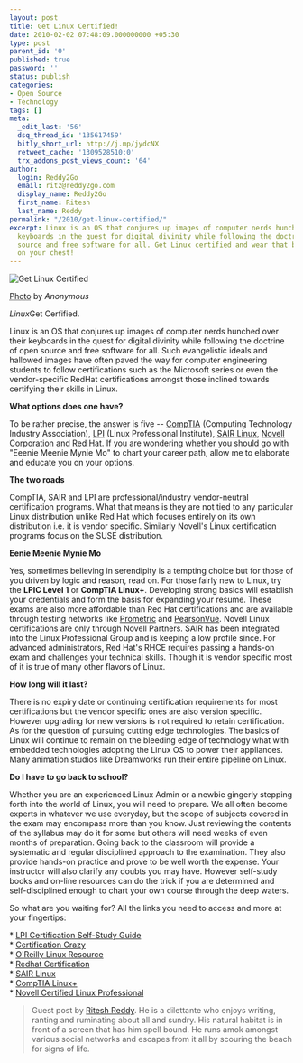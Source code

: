 ```yaml
---
layout: post
title: Get Linux Certified!
date: 2010-02-02 07:48:09.000000000 +05:30
type: post
parent_id: '0'
published: true
password: ''
status: publish
categories:
- Open Source
- Technology
tags: []
meta:
  _edit_last: '56'
  dsq_thread_id: '135617459'
  bitly_short_url: http://j.mp/jydcNX
  retweet_cache: '1309528510:0'
  trx_addons_post_views_count: '64'
author:
  login: Reddy2Go
  email: ritz@reddy2go.com
  display_name: Reddy2Go
  first_name: Ritesh
  last_name: Reddy
permalink: "/2010/get-linux-certified/"
excerpt: Linux is an OS that conjures up images of computer nerds hunched over their
  keyboards in the quest for digital divinity while following the doctrine of open
  source and free software for all. Get Linux certified and wear that badge proudly
  on your chest!
---
```

<div class="figure"><img src="/static/2010/02/linux-certified.png" alt="Get Linux Certified" />
<p class="credit"><abbr class="type" title="Photograph">Photo</abbr> by <cite>Anonymous</cite></p>
<p class="caption"><em class="title">Linux</em>Get Cerfified.</p>
</div>

<p>Linux is an OS that conjures up images of computer nerds hunched over their keyboards in the quest for digital divinity while following the doctrine of open source and free software for all. Such evangelistic ideals and hallowed images have often paved the way for computer engineering students to follow certifications such as the Microsoft series or even the vendor-specific RedHat certifications amongst those inclined towards certifying their skills in Linux.</p>
<p><strong>What options does one have?</strong></p>
<p>To be rather precise, the answer is five -- <a href="http://www.comptia.org/">CompTIA</a> (Computing Technology Industry Association), <a href="http://www.lpi.org/">LPI</a> (Linux Professional Institute), <a href="http://www.linuxcertification.org/">SAIR Linux</a>, <a href="http://www.novell.com/training/certinfo/">Novell Corporation</a> and <a href="http://www.redhat.com/certification/">Red Hat</a>. If you are wondering whether you should go with "Eeenie Meenie Mynie Mo" to chart your career path, allow me to elaborate and educate you on your options.</p>
<p><strong>The two roads</strong></p>
<p>CompTIA, SAIR and LPI are professional/industry vendor-neutral certification programs. What that means is they are not tied to any particular Linux distribution unlike Red Hat which focuses entirely on its own distribution i.e. it is vendor specific. Similarly Novell's Linux certification programs focus on the SUSE distribution.</p>
<p><strong>Eenie Meenie Mynie Mo</strong></p>
<p>Yes, sometimes believing in serendipity is a tempting choice but for those of you driven by logic and reason, read on. For those fairly new to Linux, try the <strong>LPIC Level 1</strong> or <strong>CompTIA Linux+</strong>. Developing strong basics will establish your credentials and form the basis for expanding your resume. These exams are also more affordable than Red Hat certifications and are available through testing networks like <a href="http://www.prometric.com/">Prometric</a> and <a href="http://www.pearsonvue.com/">PearsonVue</a>. Novell Linux certifications are only through Novell Partners. SAIR has been integrated into the Linux Professional Group and is keeping a low profile since. For advanced administrators, Red Hat's RHCE requires passing a hands-on exam and challenges your technical skills. Though it is vendor specific most of it is true of many other flavors of Linux.</p>
<p><strong>How long will it last?</strong></p>
<p>There is no expiry date or continuing certification requirements for most certifications but the vendor specific ones are also version specific. However upgrading for new versions is not required to retain certification. As for the question of pursuing cutting edge technologies. The basics of Linux will continue to remain on the bleeding edge of technology what with embedded technologies adopting the Linux OS to power their appliances. Many animation studios like Dreamworks run their entire pipeline on Linux.</p>
<p><strong>Do I have to go back to school?</strong></p>
<p>Whether you are an experienced Linux Admin or a newbie gingerly stepping forth into the world of Linux, you will need to prepare. We all often become experts in whatever we use everyday, but the scope of subjects covered in the exam may encompass more than you know. Just reviewing the contents of the syllabus may do it for some but others will need weeks of even months of preparation. Going back to the classroom will provide a systematic and regular disciplined approach to the examination. They also provide hands-on practice and prove to be well worth the expense. Your instructor will also clarify any doubts you may have. However self-study books and on-line resources can do the trick if you are determined and self-disciplined enough to chart your own course through the deep waters.</p>
<p>So what are you waiting for? All the links you need to access and more at your fingertips:</p>
<p>* <a href="http://www.certification-crazy.net/lpi_study.htm">LPI Certification Self-Study Guide</a><br />
* <a href="http://www.certification-crazy.net/linux_main.htm">Certification Crazy</a><br />
* <a href="http://oreilly.com/linux/">O'Reilly Linux Resource</a><br />
* <a href="http://www.redhat.com/certification/">Redhat Certification</a><br />
* <a href="http://www.linuxcertification.org/">SAIR Linux</a><br />
* <a href="http://www.comptia.org/certifications/listed/linux.aspx">CompTIA Linux+</a><br />
* <a href="http://www.novell.com/training/certinfo/clp/">Novell Certified Linux Professional</a></p>
<blockquote><p>Guest post by <a href="http://www.reddy2go.com/">Ritesh Reddy</a>. He is a dilettante who enjoys writing, ranting and ruminating about all and sundry. His natural habitat is in front of a screen that has him spell bound. He runs amok amongst various social networks and escapes from it all by scouring the beach for signs of life.</p></blockquote>
